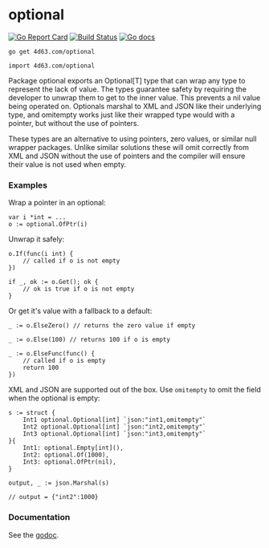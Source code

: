 # optional

[![Go Report Card](https://goreportcard.com/badge/4d63.com/optional)](https://goreportcard.com/report/4d63.com/optional)
[![Build Status](https://img.shields.io/travis/leighmcculloch/go-optional.svg)](https://travis-ci.org/leighmcculloch/go-optional)
[![Go docs](https://img.shields.io/badge/godoc-reference-blue.svg)](https://godoc.org/4d63.com/optional)

```
go get 4d63.com/optional
```

```
import 4d63.com/optional
```

Package optional exports an Optional[T] type that can wrap any type to represent
the lack of value. The types guarantee safety by requiring the developer to
unwrap them to get to the inner value. This prevents a nil value being operated
on. Optionals marshal to XML and JSON like their underlying type, and omitempty
works just like their wrapped type would with a pointer, but without the use of
pointers.

These types are an alternative to using pointers, zero values, or similar null
wrapper packages. Unlike similar solutions these will omit correctly from XML
and JSON without the use of pointers and the compiler will ensure their value is
not used when empty.

### Examples

Wrap a pointer in an optional:

    var i *int = ...
    o := optional.OfPtr(i)

Unwrap it safely:

    o.If(func(i int) {
    	// called if o is not empty
    })

    if _, ok := o.Get(); ok {
    	// ok is true if o is not empty
    }

Or get it's value with a fallback to a default:

    _ := o.ElseZero() // returns the zero value if empty

    _ := o.Else(100) // returns 100 if o is empty

    _ := o.ElseFunc(func() {
    	// called if o is empty
    	return 100
    })

XML and JSON are supported out of the box. Use `omitempty` to omit the field
when the optional is empty:

    s := struct {
		Int1 optional.Optional[int] `json:"int1,omitempty"`
		Int2 optional.Optional[int] `json:"int2,omitempty"`
		Int3 optional.Optional[int] `json:"int3,omitempty"`
    }{
    	Int1: optional.Empty[int](),
    	Int2: optional.Of(1000),
    	Int3: optional.OfPtr(nil),
    }

    output, _ := json.Marshal(s)

    // output = {"int2":1000}

### Documentation

See the [godoc](https://godoc.org/4d63.com/optional).
